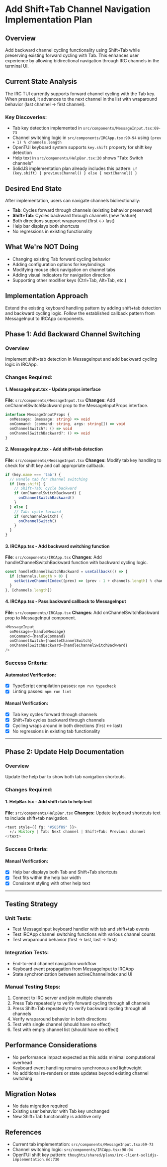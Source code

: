 # Add Shift+Tab Channel Navigation Implementation Plan

## Overview

Add backward channel cycling functionality using Shift+Tab while preserving existing forward cycling with Tab. This enhances user experience by allowing bidirectional navigation through IRC channels in the terminal UI.

## Current State Analysis

The IRC TUI currently supports forward channel cycling with the Tab key. When pressed, it advances to the next channel in the list with wraparound behavior (last channel → first channel).

### Key Discoveries:
- Tab key detection implemented in `src/components/MessageInput.tsx:69-73`
- Channel switching logic in `src/components/IRCApp.tsx:90-94` using `(prev + 1) % channels.length`
- OpenTUI keyboard system supports `key.shift` property for shift key detection
- Help text in `src/components/HelpBar.tsx:20` shows "Tab: Switch channels"
- SolidJS implementation plan already includes this pattern: `if (key.shift) { previousChannel() } else { nextChannel() }`

## Desired End State

After implementation, users can navigate channels bidirectionally:
- **Tab**: Cycles forward through channels (existing behavior preserved)
- **Shift+Tab**: Cycles backward through channels (new feature)
- Both directions support wraparound (first ↔ last)
- Help bar displays both shortcuts
- No regressions in existing functionality

## What We're NOT Doing

- Changing existing Tab forward cycling behavior
- Adding configuration options for keybindings
- Modifying mouse click navigation on channel tabs
- Adding visual indicators for navigation direction
- Supporting other modifier keys (Ctrl+Tab, Alt+Tab, etc.)

## Implementation Approach

Extend the existing keyboard handling pattern by adding shift+tab detection and backward cycling logic. Follow the established callback pattern from MessageInput to IRCApp components.

## Phase 1: Add Backward Channel Switching

### Overview
Implement shift+tab detection in MessageInput and add backward cycling logic in IRCApp.

### Changes Required:

#### 1. MessageInput.tsx - Update props interface
**File**: `src/components/MessageInput.tsx`
**Changes**: Add onChannelSwitchBackward prop to the MessageInputProps interface.

```typescript
interface MessageInputProps {
  onMessage: (message: string) => void
  onCommand: (command: string, args: string[]) => void
  onChannelSwitch?: () => void
  onChannelSwitchBackward?: () => void
}
```

#### 2. MessageInput.tsx - Add shift+tab detection
**File**: `src/components/MessageInput.tsx`
**Changes**: Modify tab key handling to check for shift key and call appropriate callback.

```typescript
if (key.name === 'tab') {
  // Handle tab for channel switching
  if (key.shift) {
    // Shift+Tab: cycle backward
    if (onChannelSwitchBackward) {
      onChannelSwitchBackward()
    }
  } else {
    // Tab: cycle forward
    if (onChannelSwitch) {
      onChannelSwitch()
    }
  }
}
```

#### 3. IRCApp.tsx - Add backward switching function
**File**: `src/components/IRCApp.tsx`
**Changes**: Add handleChannelSwitchBackward function with backward cycling logic.

```typescript
const handleChannelSwitchBackward = useCallback(() => {
  if (channels.length > 0) {
    setActiveChannelIndex((prev) => (prev - 1 + channels.length) % channels.length)
  }
}, [channels.length])
```

#### 4. IRCApp.tsx - Pass backward callback to MessageInput
**File**: `src/components/IRCApp.tsx`
**Changes**: Add onChannelSwitchBackward prop to MessageInput component.

```typescript
<MessageInput
  onMessage={handleMessage}
  onCommand={handleCommand}
  onChannelSwitch={handleChannelSwitch}
  onChannelSwitchBackward={handleChannelSwitchBackward}
/>
```

### Success Criteria:

#### Automated Verification:
- [x] TypeScript compilation passes: `npm run typecheck`
- [x] Linting passes: `npm run lint`

#### Manual Verification:
- [x] Tab key cycles forward through channels
- [x] Shift+Tab cycles backward through channels
- [x] Cycling wraps around in both directions (first ↔ last)
- [x] No regressions in existing tab functionality

---

## Phase 2: Update Help Documentation

### Overview
Update the help bar to show both tab navigation shortcuts.

### Changes Required:

#### 1. HelpBar.tsx - Add shift+tab to help text
**File**: `src/components/HelpBar.tsx`
**Changes**: Update keyboard shortcuts text to include shift+tab navigation.

```typescript
<text style={{ fg: "#565f89" }}>
  ↑/↓ History | Tab: Next channel | Shift+Tab: Previous channel
</text>
```

### Success Criteria:

#### Manual Verification:
- [x] Help bar displays both Tab and Shift+Tab shortcuts
- [x] Text fits within the help bar width
- [x] Consistent styling with other help text

---

## Testing Strategy

### Unit Tests:
- Test MessageInput keyboard handler with tab and shift+tab events
- Test IRCApp channel switching functions with various channel counts
- Test wraparound behavior (first → last, last → first)

### Integration Tests:
- End-to-end channel navigation workflow
- Keyboard event propagation from MessageInput to IRCApp
- State synchronization between activeChannelIndex and UI

### Manual Testing Steps:
1. Connect to IRC server and join multiple channels
2. Press Tab repeatedly to verify forward cycling through all channels
3. Press Shift+Tab repeatedly to verify backward cycling through all channels
4. Verify wraparound behavior in both directions
5. Test with single channel (should have no effect)
6. Test with empty channel list (should have no effect)

## Performance Considerations

- No performance impact expected as this adds minimal computational overhead
- Keyboard event handling remains synchronous and lightweight
- No additional re-renders or state updates beyond existing channel switching

## Migration Notes

- No data migration required
- Existing user behavior with Tab key unchanged
- New Shift+Tab functionality is additive only

## References

- Current tab implementation: `src/components/MessageInput.tsx:69-73`
- Channel switching logic: `src/components/IRCApp.tsx:90-94`
- OpenTUI shift key pattern: `thoughts/shared/plans/irc-client-solidjs-implementation.md:730`